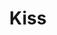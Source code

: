 ---
pid: mx122
title: Kiss
location_transcription: Malcom X
coordinates: "[-75.225441242789, 39.952714279846]"
zipcode: '19134'
gen_neighborhood: River Wards
neighborhood: Port Richmond
outside_phl: 
age: '12'
age_range: 6-13
instagram: 
image_file_name: mx_122.jpg
proposal_transcription: 
topic: Unknown
topic_summary: '0'
type: Other No Form
keywords_other: 
credit: Aiden
image_labels: Some kind of creature making a kissing face
twitter: 
facebook: 
permalink: "/monuments/mx122/"
layout: item-page
---